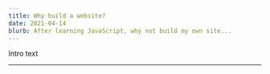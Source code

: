 ```yaml
---
title: Why build a website?
date: 2021-04-14
blurb: After learning JavaScript, why not build my own site...
---
```


Intro text

---
